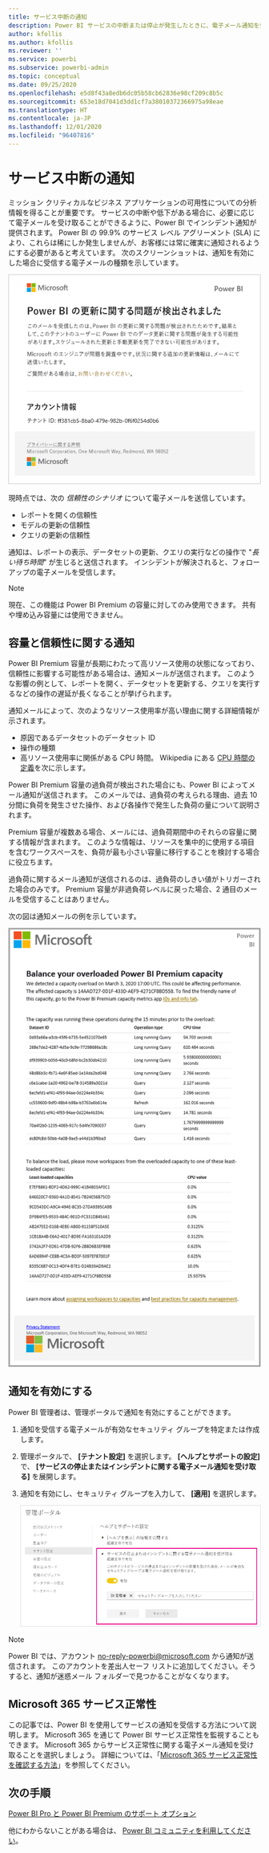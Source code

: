 ```yaml
---
title: サービス中断の通知
description: Power BI サービスの中断または停止が発生したときに、電子メール通知を受信する方法について学習します。
author: kfollis
ms.author: kfollis
ms.reviewer: ''
ms.service: powerbi
ms.subservice: powerbi-admin
ms.topic: conceptual
ms.date: 09/25/2020
ms.openlocfilehash: e5d8f43a8edb6dc05b58cb62836e98cf209c8b5c
ms.sourcegitcommit: 653e18d7041d3dd1cf7a38010372366975a98eae
ms.translationtype: HT
ms.contentlocale: ja-JP
ms.lasthandoff: 12/01/2020
ms.locfileid: "96407816"
---
```

# <a name="service-interruption-notifications"></a>サービス中断の通知

ミッション クリティカルなビジネス アプリケーションの可用性についての分析情報を得ることが重要です。 サービスの中断や低下がある場合に、必要に応じて電子メールを受け取ることができるように、Power BI でインシデント通知が提供されます。 Power BI の 99.9% のサービス レベル アグリーメント (SLA) により、これらは稀にしか発生しませんが、お客様には常に確実に通知されるようにする必要があると考えています。 次のスクリーンショットは、通知を有効にした場合に受信する電子メールの種類を示しています。

![通知用電子メールの更新](media/service-interruption-notifications/refresh-notification-email.png)

現時点では、次の _信頼性のシナリオ_ について電子メールを送信しています。

- レポートを開くの信頼性
- モデルの更新の信頼性
- クエリの更新の信頼性

通知は、レポートの表示、データセットの更新、クエリの実行などの操作で "_長い待ち時間_" が生じると送信されます。 インシデントが解決されると、フォローアップの電子メールを受信します。

> [!NOTE]
> 現在、この機能は Power BI Premium の容量に対してのみ使用できます。 共有や埋め込み容量には使用できません。

## <a name="capacity-and-reliability-notifications"></a>容量と信頼性に関する通知

Power BI Premium 容量が長期にわたって高リソース使用の状態になっており、信頼性に影響する可能性がある場合は、通知メールが送信されます。 このような影響の例として、レポートを開く、データセットを更新する、クエリを実行するなどの操作の遅延が長くなることが挙げられます。 

通知メールによって、次のようなリソース使用率が高い理由に関する詳細情報が示されます。

* 原因であるデータセットのデータセット ID
* 操作の種類
* 高リソース使用率に関係がある CPU 時間。 Wikipedia にある [CPU 時間の定義](https://wikipedia.org/wiki/CPU_time)を次に示します。

Power BI Premium 容量の過負荷が検出された場合にも、Power BI によってメール通知が送信されます。 このメールでは、過負荷の考えられる理由、過去 10 分間に負荷を発生させた操作、および各操作で発生した負荷の量について説明されます。

Premium 容量が複数ある場合、メールには、過負荷期間中のそれらの容量に関する情報が含まれます。 このような情報は、リソースを集中的に使用する項目を含むワークスペースを、負荷が最も小さい容量に移行することを検討する場合に役立ちます。

過負荷に関するメール通知が送信されるのは、過負荷のしきい値がトリガーされた場合のみです。 Premium 容量が非過負荷レベルに戻った場合、2 通目のメールを受信することはありません。

次の図は通知メールの例を示しています。

![過負荷容量に関する通知メール](media/service-interruption-notifications/refresh-notification-email-2.png)


## <a name="enable-notifications"></a>通知を有効にする

Power BI 管理者は、管理ポータルで通知を有効にすることができます。

1. 通知を受信する電子メールが有効なセキュリティ グループを特定または作成します。

1. 管理ポータルで、 **[テナント設定]** を選択します。 **[ヘルプとサポートの設定]** で、 **[サービスの停止またはインシデントに関する電子メール通知を受け取る]** を展開します。

1. 通知を有効にし、セキュリティ グループを入力して、 **[適用]** を選択します。

    ![サービスの通知を有効にする](media/service-interruption-notifications/enable-notifications.png)

> [!NOTE]
> Power BI では、アカウント no-reply-powerbi@microsoft.com から通知が送信されます。 このアカウントを差出人セーフ リストに追加してください。そうすると、通知が迷惑メール フォルダーで見つかることがなくなります。

## <a name="service-health-in-microsoft-365"></a>Microsoft 365 サービス正常性

この記事では、Power BI を使用してサービスの通知を受信する方法について説明します。 Microsoft 365 を通じて Power BI サービス正常性を監視することもできます。 Microsoft 365 からサービス正常性に関する電子メール通知を受け取ることを選択しましょう。 詳細については、「[Microsoft 365 サービス正常性を確認する方法](/microsoft-365/enterprise/view-service-health)」を参照してください。

## <a name="next-steps"></a>次の手順

[Power BI Pro と Power BI Premium のサポート オプション](service-support-options.md)

他にわからないことがある場合は、 [Power BI コミュニティを利用してください](https://community.powerbi.com/)。